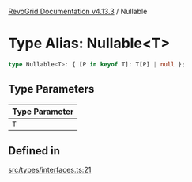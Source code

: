 [RevoGrid Documentation v4.13.3](README.md) / Nullable

# Type Alias: Nullable\<T\>

```ts
type Nullable<T>: { [P in keyof T]: T[P] | null };
```

## Type Parameters

| Type Parameter |
| ------ |
| `T` |

## Defined in

[src/types/interfaces.ts:21](https://github.com/revolist/revogrid/blob/827fce61250cb005ab132b3ed11b8ae836712e7b/src/types/interfaces.ts#L21)
